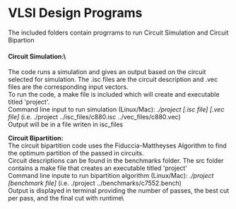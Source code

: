 # VLSI Design Programs
The included folders contain progrrams to run Circuit Simulation and Circuit Bipartion

#### **Circuit Simulation:**\
The code runs a simulation and gives an output based on the circuit selected for simulation. The .isc files are the circuit description and .vec files are the corresponding input vectors.\
To run the code, a make file is included which will create and executable titled 'project'.\
Command line input to run simulation (Linux/Mac): *./project [.isc file] [.vec file]* (i.e. ./project ../isc_files/c880.isc ../vec_files/c880.vec)\
Output will be in a file writen in isc_files
  
**Circuit Bipartition:**\
The circuit bipartition code uses the Fiduccia-Mattheyses Algorithm to find the optimum partition of the passed in circuits.\
Circuit descriptions can be found in the benchmarks folder. The src folder contains a make file that creates an executable titled 'project'\
Command line inpute to run bipartition algorithm (Linux/Mac): *./project [benchmark file]* (i.e. ./project ../benchmarks/c7552.bench)\
Output is displayed in terminal providing the number of passes, the best cut per pass, and the final cut with runtime\
  

